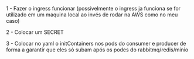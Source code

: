 1 - Fazer o ingress funcionar (possivelmente o ingress ja funciona se for utilizado em um maquina local ao invés de rodar na AWS como no meu caso)

2 - Colocar um SECRET

3 - Colocar no yaml o initContainers nos pods do consumer e producer de forma a garantir que eles só subam após os podes do rabbitmq/redis/minio
